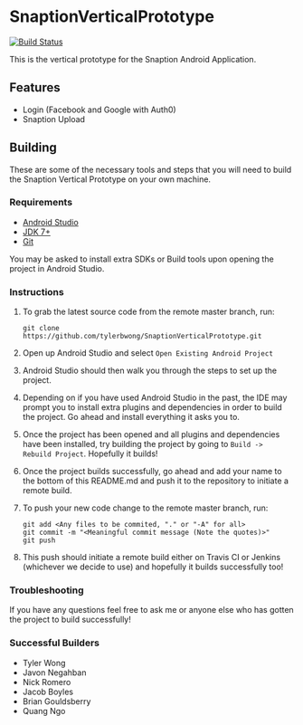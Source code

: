 # SnaptionVerticalPrototype

[![Build Status](https://travis-ci.com/tylerbwong/SnaptionVerticalPrototype.svg?token=AABXGtYrzS4uRtMAUqq3&branch=master)](https://travis-ci.com/tylerbwong/SnaptionVerticalPrototype)

This is the vertical prototype for the Snaption Android Application.

## Features
* Login (Facebook and Google with Auth0)
* Snaption Upload

## Building

These are some of the necessary tools and steps that you will need to 
build the Snaption Vertical Prototype on your own machine.

### Requirements
* [Android Studio](https://developer.android.com/studio/index.html)
* [JDK 7+](http://www.oracle.com/technetwork/java/javase/downloads/jdk7-downloads-1880260.html)
* [Git](https://git-scm.com/book/en/v2/Getting-Started-Installing-Git)

You may be asked to install extra SDKs or Build tools upon opening the 
project in Android Studio.

### Instructions

1. To grab the latest source code from the remote master branch, run:
   ```
   git clone https://github.com/tylerbwong/SnaptionVerticalPrototype.git
   ```

2. Open up Android Studio and select `Open Existing Android Project`
3. Android Studio should then walk you through the steps to set up the
project.
4. Depending on if you have used Android Studio in the past, the IDE
may prompt you to install extra plugins and dependencies in order to 
build the project. Go ahead and install everything it asks you to.
5. Once the project has been opened and all plugins and dependencies
have been installed, try building the project by going to `Build -> 
Rebuild Project`. Hopefully it builds!
6. Once the project builds successfully, go ahead and add your name to
the bottom of this README.md and push it to the repository to initiate 
a remote build.
7. To push your new code change to the remote master branch, run:
   ```
   git add <Any files to be commited, "." or "-A" for all>
   git commit -m "<Meaningful commit message (Note the quotes)>"
   git push
   ```
   
8. This push should initiate a remote build either on Travis CI or
Jenkins (whichever we decide to use) and hopefully it builds successfully
too!

### Troubleshooting

If you have any questions feel free to ask me or anyone else who has
gotten the project to build successfully!

### Successful Builders
* Tyler Wong
* Javon Negahban
* Nick Romero
* Jacob Boyles
* Brian Gouldsberry
* Quang Ngo
